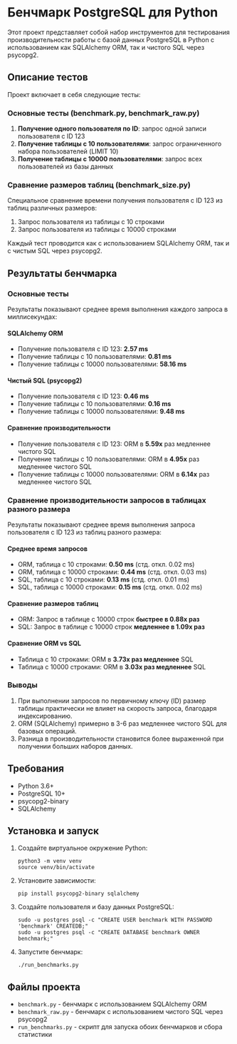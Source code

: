 # Бенчмарк PostgreSQL для Python

Этот проект представляет собой набор инструментов для тестирования производительности работы с базой данных PostgreSQL в Python с использованием как SQLAlchemy ORM, так и чистого SQL через psycopg2.

## Описание тестов

Проект включает в себя следующие тесты:

### Основные тесты (benchmark.py, benchmark_raw.py)
1. **Получение одного пользователя по ID**: запрос одной записи пользователя с ID 123
2. **Получение таблицы с 10 пользователями**: запрос ограниченного набора пользователей (LIMIT 10)
3. **Получение таблицы с 10000 пользователями**: запрос всех пользователей из базы данных

### Сравнение размеров таблиц (benchmark_size.py)
Специальное сравнение времени получения пользователя с ID 123 из таблиц различных размеров:
1. Запрос пользователя из таблицы с 10 строками
2. Запрос пользователя из таблицы с 10000 строками

Каждый тест проводится как с использованием SQLAlchemy ORM, так и с чистым SQL через psycopg2.

## Результаты бенчмарка

### Основные тесты

Результаты показывают среднее время выполнения каждого запроса в миллисекундах:

#### SQLAlchemy ORM

- Получение пользователя с ID 123: **2.57 ms**
- Получение таблицы с 10 пользователями: **0.81 ms**
- Получение таблицы с 10000 пользователями: **58.16 ms**

#### Чистый SQL (psycopg2)

- Получение пользователя с ID 123: **0.46 ms**
- Получение таблицы с 10 пользователями: **0.16 ms**
- Получение таблицы с 10000 пользователями: **9.48 ms**

#### Сравнение производительности

- Получение пользователя с ID 123: ORM в **5.59x** раз медленнее чистого SQL
- Получение таблицы с 10 пользователями: ORM в **4.95x** раз медленнее чистого SQL
- Получение таблицы с 10000 пользователями: ORM в **6.14x** раз медленнее чистого SQL

### Сравнение производительности запросов в таблицах разного размера

Результаты показывают среднее время выполнения запроса пользователя с ID 123 из таблиц разного размера:

#### Среднее время запросов

- ORM, таблица с 10 строками: **0.50 ms** (стд. откл. 0.02 ms)
- ORM, таблица с 10000 строками: **0.44 ms** (стд. откл. 0.03 ms)
- SQL, таблица с 10 строками: **0.13 ms** (стд. откл. 0.01 ms)
- SQL, таблица с 10000 строками: **0.15 ms** (стд. откл. 0.02 ms)

#### Сравнение размеров таблиц

- ORM: Запрос в таблице с 10000 строк **быстрее в 0.88x раз**
- SQL: Запрос в таблице с 10000 строк **медленнее в 1.09x раз**

#### Сравнение ORM vs SQL

- Таблица с 10 строками: ORM в **3.73x раз медленнее** SQL
- Таблица с 10000 строками: ORM в **3.03x раз медленнее** SQL

### Выводы

1. При выполнении запросов по первичному ключу (ID) размер таблицы практически не влияет на скорость запроса, благодаря индексированию.
2. ORM (SQLAlchemy) примерно в 3-6 раз медленнее чистого SQL для базовых операций.
3. Разница в производительности становится более выраженной при получении больших наборов данных.

## Требования

- Python 3.6+
- PostgreSQL 10+
- psycopg2-binary
- SQLAlchemy

## Установка и запуск

1. Создайте виртуальное окружение Python:
   ```
   python3 -m venv venv
   source venv/bin/activate
   ```

2. Установите зависимости:
   ```
   pip install psycopg2-binary sqlalchemy
   ```

3. Создайте пользователя и базу данных PostgreSQL:
   ```
   sudo -u postgres psql -c "CREATE USER benchmark WITH PASSWORD 'benchmark' CREATEDB;"
   sudo -u postgres psql -c "CREATE DATABASE benchmark OWNER benchmark;"
   ```

4. Запустите бенчмарк:
   ```
   ./run_benchmarks.py
   ```

## Файлы проекта

- `benchmark.py` - бенчмарк с использованием SQLAlchemy ORM
- `benchmark_raw.py` - бенчмарк с использованием чистого SQL через psycopg2
- `run_benchmarks.py` - скрипт для запуска обоих бенчмарков и сбора статистики 